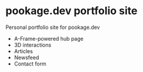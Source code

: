 # pookage.dev portfolio site
Personal portfolio site for pookage.dev

- A-Frame-powered hub page
- 3D interactions
- Articles
- Newsfeed
- Contact form
